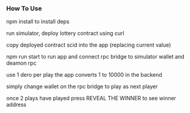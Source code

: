 ### How To Use

npm install to install deps

run simulator, deploy lottery contract using curl

copy deployed contract scid into the app (replacing current value)

npm run start to run app and connect rpc bridge to simulator wallet and deamon rpc

use 1 dero per play the app converts 1 to 10000 in the backend 

simply change wallet on the rpc bridge to play as next player

once 2 plays have played press REVEAL THE WINNER to see winner address
